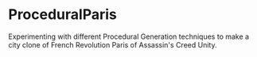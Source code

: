 # ProceduralParis

Experimenting with different Procedural Generation techniques to make a city clone of French Revolution Paris of Assassin's Creed Unity.
